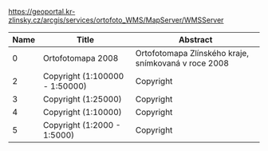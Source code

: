 https://geoportal.kr-zlinsky.cz/arcgis/services/ortofoto_WMS/MapServer/WMSServer

|Name|Title|Abstract|
|--|--|--|
|0|Ortofotomapa 2008|Ortofotomapa Zlínského kraje, snímkovaná v roce 2008|
|2|Copyright (1:100000 - 1:50000)|Copyright|
|3|Copyright (1:25000)|Copyright|
|4|Copyright (1:10000)|Copyright|
|5|Copyright (1:2000 - 1:5000)|Copyright|
